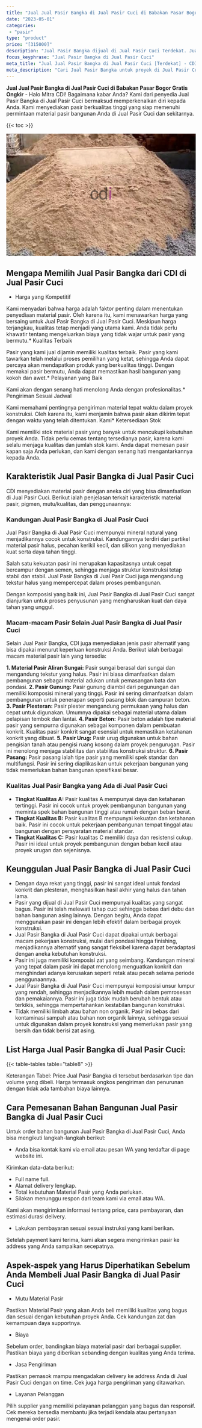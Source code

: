 ```yaml
---
title: "Jual Jual Pasir Bangka di Jual Pasir Cuci di Babakan Pasar Bogor Gratis Ongkir"
date: "2023-05-01"
categories:
 - "pasir"
type: "product"
price: "[315000]"
description: "Jual Pasir Bangka dijual di Jual Pasir Cuci Terdekat. Jual Pasir Bangka ini sering digunakan dalam proyek konstruksi sebagai bahan campuran yang berkualitas dan halus. Kontak kami untuk mendapatkan informasi lebih lanjut."
focus_keyphrase: "Jual Pasir Bangka di Jual Pasir Cuci"
meta_title: "Jual Jual Pasir Bangka di Jual Pasir Cuci [Terdekat] - CDI"
meta_description: "Cari Jual Pasir Bangka untuk proyek di Jual Pasir Cuci? Kami menyediakan Jual Pasir Bangka berkualitas untuk material adukan. Dapatkan penawaran terbaik sekarang."
---
```


**Jual Jual Pasir Bangka di Jual Pasir Cuci di Babakan Pasar Bogor Gratis Ongkir** - Halo Mitra CDI! Bagaimana kabar Anda? Kami dari penyedia Jual Pasir Bangka di Jual Pasir Cuci bermaksud memperkenalkan diri kepada Anda. Kami menyediakan pasir berkualitas tinggi yang siap memenuhi permintaan material pasir bangunan Anda di Jual Pasir Cuci dan sekitarnya.

{{< toc >}}

![Jual Jual Pasir Bangka di Jual Pasir Cuci di Babakan Pasar Bogor Gratis Ongkir](/images/pasir/pasir-bangunan-09.jpg)

## Mengapa Memilih Jual Pasir Bangka dari CDI di Jual Pasir Cuci

*   Harga yang Kompetitif

Kami menyadari bahwa harga adalah faktor penting dalam menentukan penyediaan material pasir. Oleh karena itu, kami menawarkan harga yang bersaing untuk Jual Pasir Bangka di Jual Pasir Cuci. Meskipun harga terjangkau, kualitas tetap menjadi yang utama kami. Anda tidak perlu khawatir tentang mengeluarkan biaya yang tidak wajar untuk pasir yang bermutu.*   Kualitas Terbaik

Pasir yang kami jual dijamin memiliki kualitas terbaik. Pasir yang kami tawarkan telah melalui proses pemilihan yang ketat, sehingga Anda dapat percaya akan mendapatkan produk yang berkualitas tinggi. Dengan memakai pasir bermutu, Anda dapat memastikan hasil bangunan yang kokoh dan awet.*   Pelayanan yang Baik

Kami akan dengan senang hati menolong Anda dengan profesionalitas.*   Pengiriman Sesuai Jadwal

Kami memahami pentingnya pengiriman material tepat waktu dalam proyek konstruksi. Oleh karena itu, kami menjamin bahwa pasir akan dikirim tepat dengan waktu yang telah ditentukan. Kami*   Ketersediaan Stok

Kami memiliki stok material pasir yang banyak untuk mencukupi kebutuhan proyek Anda. Tidak perlu cemas tentang tersedianya pasir, karena kami selalu menjaga kualitas dan jumlah stok kami. Anda dapat memesan pasir kapan saja Anda perlukan, dan kami dengan senang hati mengantarkannya kepada Anda. 

## Karakteristik Jual Pasir Bangka di Jual Pasir Cuci

CDI menyediakan material pasir dengan aneka ciri yang bisa dimanfaatkan di Jual Pasir Cuci. Berikut ialah penjelasan terkait karakteristik material pasir, pigmen, mutu/kualitas, dan penggunaannya:

### Kandungan Jual Pasir Bangka di Jual Pasir Cuci

Jual Pasir Bangka di Jual Pasir Cuci mempunyai mineral natural yang menjadikannya cocok untuk konstruksi. Kandungannya terdiri dari partikel material pasir halus, pecahan kerikil kecil, dan silikon yang menyediakan kuat serta daya tahan tinggi.

Salah satu kekuatan pasir ini merupakan kapasitasnya untuk cepat bercampur dengan semen, sehingga menjaga struktur konstruksi tetap stabil dan stabil. Jual Pasir Bangka di Jual Pasir Cuci juga mengandung tekstur halus yang mempercepat dalam proses pembangunan.

Dengan komposisi yang baik ini, Jual Pasir Bangka di Jual Pasir Cuci sangat dianjurkan untuk proses penyusunan yang mengharuskan kuat dan daya tahan yang unggul.

### Macam-macam Pasir Selain Jual Pasir Bangka di Jual Pasir Cuci

Selain Jual Pasir Bangka, CDI juga menyediakan jenis pasir alternatif yang bisa dipakai menurut keperluan konstruksi Anda. Berikut ialah berbagai macam material pasir lain yang tersedia:

**1\. Material Pasir Aliran Sungai:** Pasir sungai berasal dari sungai dan mengandung tekstur yang halus. Pasir ini biasa dimanfaatkan dalam pembangunan sebagai material adukan untuk pemasangan bata dan pondasi.
**2\. Pasir Gunung:** Pasir gunung diambil dari pegunungan dan memiliki komposisi mineral yang tinggi. Pasir ini sering dimanfaatkan dalam pembangunan untuk penerapan seperti pasang blok dan campuran beton.
**3\. Pasir Plesteran:** Pasir plester mengandung permukaan yang halus dan cepat untuk digunakan. Umumnya dipakai sebagai material utama dalam pelapisan tembok dan lantai.
**4\. Pasir Beton:** Pasir beton adalah tipe material pasir yang sempurna digunakan sebagai komponen dalam pembuatan konkrit. Kualitas pasir konkrit sangat esensial untuk memastikan ketahanan konkrit yang dibuat.
**5\. Pasir Urug:** Pasir urug digunakan untuk bahan pengisian tanah atau pengisi ruang kosong dalam proyek pengurugan. Pasir ini menolong menjaga stabilitas dan stabilitas konstruksi struktur.
**6\. Pasir Pasang:** Pasir pasang ialah tipe pasir yang memiliki spek standar dan multifungsi. Pasir ini sering diaplikasikan untuk pekerjaan bangunan yang tidak memerlukan bahan bangunan spesifikasi besar.

### Kualitas Jual Pasir Bangka yang Ada di Jual Pasir Cuci

*   **Tingkat Kualitas A:** Pasir kualitas A mempunyai daya dan ketahanan tertinggi. Pasir ini cocok untuk proyek pembangunan bangunan yang meminta spek bahan bangunan tinggi atau rumah dengan beban berat.
*   **Tingkat Kualitas B:** Pasir kualitas B mempunyai kekuatan dan ketahanan baik. Pasir ini cocok untuk pekerjaan pembangunan tempat tinggal atau bangunan dengan persyaratan material standar.
*   **Tingkat Kualitas C:** Pasir kualitas C memiliki daya dan resistensi cukup. Pasir ini ideal untuk proyek pembangunan dengan beban kecil atau proyek urugan dan sejenisnya.

## Keunggulan Jual Pasir Bangka di Jual Pasir Cuci

*   Dengan daya rekat yang tinggi, pasir ini sangat ideal untuk fondasi konkrit dan plesteran, menghasilkan hasil akhir yang halus dan tahan lama.
*   Pasir yang dijual di Jual Pasir Cuci mempunyai kualitas yang sangat bagus. Pasir ini telah melewati tahap cuci sehingga bebas dari debu dan bahan bangunan asing lainnya. Dengan begitu, Anda dapat menggunakan pasir ini dengan lebih efektif dalam berbagai proyek konstruksi.
*   Jual Pasir Bangka di Jual Pasir Cuci dapat dipakai untuk berbagai macam pekerjaan konstruksi, mulai dari pondasi hingga finishing, menjadikannya alternatif yang sangat fleksibel karena dapat beradaptasi dengan aneka kebutuhan konstruksi.
*   Pasir ini juga memiliki komposisi zat yang seimbang. Kandungan mineral yang tepat dalam pasir ini dapat menolong menguatkan konkrit dan menghindari adanya kerusakan seperti retak atau pecah selama periode penggunaannya.
*   Jual Pasir Bangka di Jual Pasir Cuci mempunyai komposisi unsur lumpur yang rendah, sehingga menjadikannya lebih mudah dalam pemrosesan dan pemakaiannya. Pasir ini juga tidak mudah berubah bentuk atau terkikis, sehingga mempertahankan kestabilan bangunan konstruksi.
*   Tidak memiliki limbah atau bahan non organik. Pasir ini bebas dari kontaminasi sampah atau bahan non organik lainnya, sehingga sesuai untuk digunakan dalam proyek konstruksi yang memerlukan pasir yang bersih dan tidak berisi zat asing.

## List Harga Jual Pasir Bangka di Jual Pasir Cuci:

{{< table-tables table="table8" >}}

Keterangan Tabel: Price Jual Pasir Bangka di tersebut berdasarkan tipe dan volume yang dibeli. Harga termasuk ongkos pengiriman dan penurunan dengan tidak ada tambahan biaya lainnya.

## Cara Pemesanan Bahan Bangunan Jual Pasir Bangka di Jual Pasir Cuci

Untuk order bahan bangunan Jual Pasir Bangka di Jual Pasir Cuci, Anda bisa mengikuti langkah-langkah berikut:

*   Anda bisa kontak kami via email atau pesan WA yang terdaftar di page website ini.

Kirimkan data-data berikut:

*   Full name full.
*   Alamat delivery lengkap.
*   Total kebutuhan Material Pasir yang Anda perlukan.
*   Silakan menunggu respon dari team kami via email atau WA.

Kami akan mengirimkan informasi tentang price, cara pembayaran, dan estimasi durasi delivery.
*   Lakukan pembayaran sesuai sesuai instruksi yang kami berikan.

Setelah payment kami terima, kami akan segera mengirimkan pasir ke address yang Anda sampaikan secepatnya.

## Aspek-aspek yang Harus Diperhatikan Sebelum Anda Membeli Jual Pasir Bangka di Jual Pasir Cuci

*   Mutu Material Pasir

Pastikan Material Pasir yang akan Anda beli memiliki kualitas yang bagus dan sesuai dengan kebutuhan proyek Anda. Cek kandungan zat dan kemampuan daya supportnya.
*   Biaya

Sebelum order, bandingkan biaya material pasir dari berbagai supplier. Pastikan biaya yang diberikan sebanding dengan kualitas yang Anda terima.
*   Jasa Pengiriman

Pastikan pemasok mampu mengadakan delivery ke address Anda di Jual Pasir Cuci dengan on time. Cek juga harga pengiriman yang ditawarkan.
*   Layanan Pelanggan

Pilih supplier yang memiliki pelayanan pelanggan yang bagus dan responsif. Cek mereka bersedia membantu jika terjadi kendala atau pertanyaan mengenai order pasir.